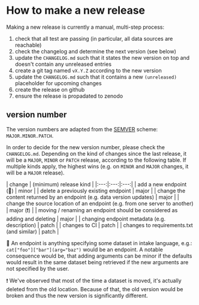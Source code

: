 # How to make a new release

Making a new release is currently a manual, multi-step process:

1. check that all test are passing (in particular, all data sources are reachable)
2. check the changelog and determine the next version (see below)
3. update the `CHANGELOG.md` such that it states the new version on top and doesn't contain any unreleased entries
4. create a git tag named `vX.Y.Z` according to the new version
5. update the `CHANGELOG.md` such that it contains a new `(unreleased)` placeholder for upcoming changes
6. create the release on github
7. ensure the release is propadated to zenodo

## version number

The version numbers are adapted from the [SEMVER](https://semver.org/) scheme: `MAJOR.MINOR.PATCH`.

In order to decide for the new version number, please check the `CHANGELOG.md`.
Depending on the kind of changes since the last release, it will be a `MAJOR`, `MINOR` or `PATCH` release, according to the following table.
If multiple kinds apply, the highest wins (e.g. on `MINOR` and `MAJOR` changes, it will be a `MAJOR` release).

| change | (minimum) release kind |
|:---:|:---:|:---:|
| add a new endpoint (🔵) | minor |
| delete a previously existing endpoint | major |
| change the content returned by an endpoint (e.g. data version updates) | major |
| change the source location of an endpoint (e.g. from one server to another) | major (❗) |
| moving / renaming an endpoint should be considered as adding and deleting | major |
| changing endpoint metadata (e.g. description) | patch |
| changes to CI | patch |
| changes to requirements.txt (and similar) | patch |

🔵 An endpoint is anything specifying some dataset in intake language, e.g.: `cat["foo"]["bar"](arg="baz")` would be an endpoint. A notable consequence would be, that adding arguments can be minor if the defaults would result in the same dataset being retrieved if the new arguments are not specified by the user.

❗ We've observed that most of the time a dataset is moved, it's actually deleted from the old location. Because of that, the old version would be broken and thus the new version is significantly different.
